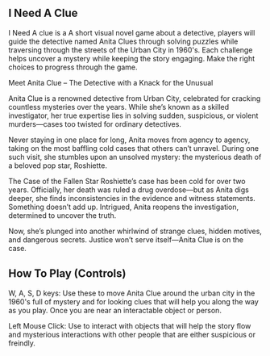 I Need A Clue
--------
I Need A clue is a A short visual novel game about a detective, players will guide the detective named Anita Clues through solving puzzles while traversing through the streets of the Urban City in 1960's. Each challenge helps uncover a mystery while keeping the story engaging. Make the right choices to progress through the game.

Meet Anita Clue – The Detective with a Knack for the Unusual

Anita Clue is a renowned detective from Urban City, celebrated for cracking countless mysteries over the years. While she’s known as a skilled investigator, her true expertise lies in solving sudden, suspicious, or violent murders—cases too twisted for ordinary detectives.

Never staying in one place for long, Anita moves from agency to agency, taking on the most baffling cold cases that others can’t unravel. During one such visit, she stumbles upon an unsolved mystery: the mysterious death of a beloved pop star, Roshiette.

The Case of the Fallen Star
Roshiette’s case has been cold for over two years. Officially, her death was ruled a drug overdose—but as Anita digs deeper, she finds inconsistencies in the evidence and witness statements. Something doesn’t add up. Intrigued, Anita reopens the investigation, determined to uncover the truth.

Now, she’s plunged into another whirlwind of strange clues, hidden motives, and dangerous secrets. Justice won’t serve itself—Anita Clue is on the case.

How To Play (Controls)
---------
W, A, S, D keys: Use these to move Anita Clue around the urban city in the 1960's full of mystery and for looking clues that will help you along the way as you play. Once you are near an interactable object or person.

Left Mouse Click: Use to interact with objects that will help the story flow and mysterious interactions with other people that are either suspicious or freindly.
